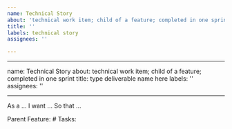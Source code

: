 ```yaml
---
name: Technical Story
about: 'technical work item; child of a feature; completed in one sprint '
title: ''
labels: technical story
assignees: ''

---
```


---
name: Technical Story
about: technical work item; child of a feature; completed in one sprint
title: type deliverable name here
labels: ''
assignees: ''

---

As a ...
I want ...
So that ...

Parent Feature: #
Tasks:
